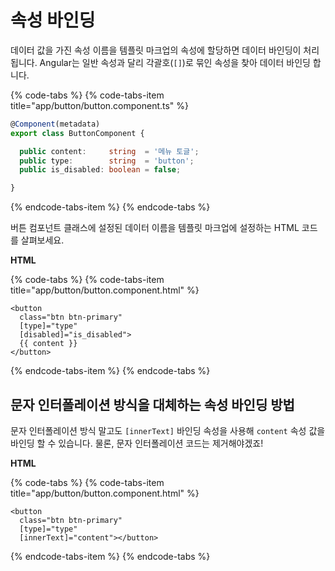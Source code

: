 # 속성 바인딩

데이터 값을 가진 속성 이름을 템플릿 마크업의 속성에 할당하면 데이터 바인딩이 처리됩니다. Angular는 일반 속성과 달리 각괄호\(`[]`\)로 묶인 속성을 찾아 데이터 바인딩 합니다.

{% code-tabs %}
{% code-tabs-item title="app/button/button.component.ts" %}
```typescript
@Component(metadata)
export class ButtonComponent {

  public content:     string  = '메뉴 토글';
  public type:        string  = 'button';
  public is_disabled: boolean = false;

}
```
{% endcode-tabs-item %}
{% endcode-tabs %}

버튼 컴포넌트 클래스에 설정된 데이터 이름을 템플릿 마크업에 설정하는 HTML 코드를 살펴보세요.

**HTML**

{% code-tabs %}
{% code-tabs-item title="app/button/button.component.html" %}
```markup
<button
  class="btn btn-primary"
  [type]="type"
  [disabled]="is_disabled">
  {{ content }}
</button>
```
{% endcode-tabs-item %}
{% endcode-tabs %}

## 문자 인터폴레이션 방식을 대체하는 속성 바인딩 방법

문자 인터폴레이션 방식 말고도 `[innerText]` 바인딩 속성을 사용해 `content` 속성 값을 바인딩 할 수 있습니다. 물론, 문자 인터폴레이션 코드는 제거해야겠죠!

**HTML**

{% code-tabs %}
{% code-tabs-item title="app/button/button.component.html" %}
```markup
<button
  class="btn btn-primary"
  [type]="type"
  [innerText]="content"></button>
```
{% endcode-tabs-item %}
{% endcode-tabs %}



